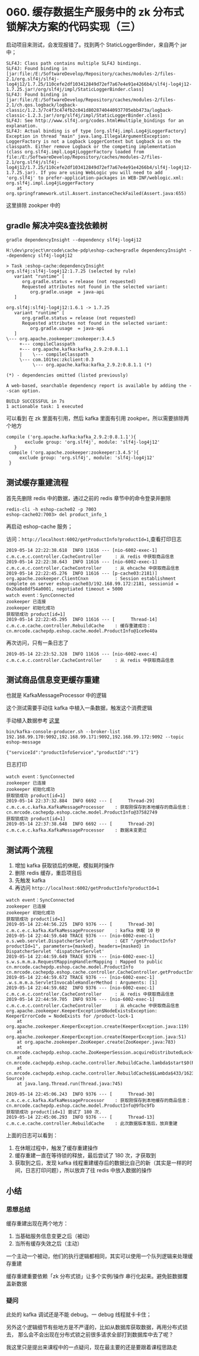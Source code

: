 # 060. 缓存数据生产服务中的 zk 分布式锁解决方案的代码实现（三）

启动项目来测试，会发现报错了。找到两个 StaticLoggerBinder，来自两个 jar 中；

```
SLF4J: Class path contains multiple SLF4J bindings.
SLF4J: Found binding in [jar:file:/E:/SoftwareDevelop/Repository/caches/modules-2/files-2.1/org.slf4j/slf4j-log4j12/1.7.25/110cefe2df103412849d72ef7a67e4e91e4266b4/slf4j-log4j12-1.7.25.jar!/org/slf4j/impl/StaticLoggerBinder.class]
SLF4J: Found binding in [jar:file:/E:/SoftwareDevelop/Repository/caches/modules-2/files-2.1/ch.qos.logback/logback-classic/1.2.3/7c4f3c474fb2c041d8028740440937705ebb473a/logback-classic-1.2.3.jar!/org/slf4j/impl/StaticLoggerBinder.class]
SLF4J: See http://www.slf4j.org/codes.html#multiple_bindings for an explanation.
SLF4J: Actual binding is of type [org.slf4j.impl.Log4jLoggerFactory]
Exception in thread "main" java.lang.IllegalArgumentException: LoggerFactory is not a Logback LoggerContext but Logback is on the classpath. Either remove Logback or the competing implementation (class org.slf4j.impl.Log4jLoggerFactory loaded from file:/E:/SoftwareDevelop/Repository/caches/modules-2/files-2.1/org.slf4j/slf4j-log4j12/1.7.25/110cefe2df103412849d72ef7a67e4e91e4266b4/slf4j-log4j12-1.7.25.jar). If you are using WebLogic you will need to add 'org.slf4j' to prefer-application-packages in WEB-INF/weblogic.xml: org.slf4j.impl.Log4jLoggerFactory
	at org.springframework.util.Assert.instanceCheckFailed(Assert.java:655)
```

这里排除 zookper 中的

## gradle 解决冲突&查找依赖树

```
gradle dependencyInsight --dependency slf4j-log4j12

H:\dev\project\mrcode\cache-pdp\eshop-cache>gradle dependencyInsight --dependency slf4j-log4j12

> Task :eshop-cache:dependencyInsight
org.slf4j:slf4j-log4j12:1.7.25 (selected by rule)
   variant "runtime" [
      org.gradle.status = release (not requested)
      Requested attributes not found in the selected variant:
         org.gradle.usage  = java-api
   ]

org.slf4j:slf4j-log4j12:1.6.1 -> 1.7.25
   variant "runtime" [
      org.gradle.status = release (not requested)
      Requested attributes not found in the selected variant:
         org.gradle.usage  = java-api
   ]
\--- org.apache.zookeeper:zookeeper:3.4.5
     +--- compileClasspath
     +--- org.apache.kafka:kafka_2.9.2:0.8.1.1
     |    \--- compileClasspath
     \--- com.101tec:zkclient:0.3
          \--- org.apache.kafka:kafka_2.9.2:0.8.1.1 (*)

(*) - dependencies omitted (listed previously)

A web-based, searchable dependency report is available by adding the --scan option.

BUILD SUCCESSFUL in 7s
1 actionable task: 1 executed
```

可以看到 在 zk 里面有引用，然后 kafka 里面有引用 zookper。所以需要排除两个地方

```
compile ('org.apache.kafka:kafka_2.9.2:0.8.1.1'){
       exclude group: 'org.slf4j', module: 'slf4j-log4j12'
   }
 compile ('org.apache.zookeeper:zookeeper:3.4.5'){
     exclude group: 'org.slf4j', module: 'slf4j-log4j12'
 }
```

## 测试缓存重建流程

首先先删除 redis 中的数据，通过之前的 redis 章节中的命令登录并删除

```
redis-cli -h eshop-cache02 -p 7003
eshop-cache02:7003> del product_info_1
```

再启动 eshop-cache 服务；

访问：`http://localhost:6002/getProductInfo?productId=1`,查看打印日志

```
2019-05-14 22:22:38.618  INFO 11616 --- [nio-6002-exec-1] c.m.c.e.c.controller.CacheController     : 从 redis 中获取商品信息
2019-05-14 22:22:38.643  INFO 11616 --- [nio-6002-exec-1] c.m.c.e.c.controller.CacheController     : 从 ehcache 中获取商品信息
2019-05-14 22:22:45.276  INFO 11616 --- [p-cache03:2181)] org.apache.zookeeper.ClientCnxn          : Session establishment complete on server eshop-cache03/192.168.99.172:2181, sessionid = 0x26a8e8df54a0001, negotiated timeout = 5000
watch event：SyncConnected
zookeeper 已连接
zookeeper 初始化成功
获取锁成功 product[id=1]
2019-05-14 22:22:45.295  INFO 11616 --- [      Thread-14] c.m.c.e.cache.controller.RebuildCache    : 缓存重建成功：cn.mrcode.cachepdp.eshop.cache.model.ProductInfo@1ce9e40a
```

再次访问，只有一条日志了

```
2019-05-14 22:23:52.328  INFO 11616 --- [nio-6002-exec-4] c.m.c.e.c.controller.CacheController     : 从 redis 中获取商品信息
```

## 测试商品信息变更缓存重建
也就是  KafkaMessageProcessor 中的逻辑

这个测试需要手动往 kafka 中植入一条数据，触发这个消费逻辑

手动植入数据参考 [这里](./050.md#测试业务逻辑)

```
bin/kafka-console-producer.sh --broker-list 192.168.99.170:9092,192.168.99.171:9092,192.168.99.172:9092 --topic eshop-message

{"serviceId":"productInfoService","productId":"1"}
```

日志打印

```
watch event：SyncConnected
zookeeper 已连接
zookeeper 初始化成功
获取锁成功 product[id=1]
2019-05-14 22:37:32.884  INFO 6692 --- [      Thread-29] c.m.c.e.c.kafka.KafkaMessageProcessor    : 获取刚保存到本地缓存的商品信息：cn.mrcode.cachepdp.eshop.cache.model.ProductInfo@37582749
获取锁成功 product[id=1]
2019-05-14 22:37:38.648  INFO 6692 --- [      Thread-29] c.m.c.e.c.kafka.KafkaMessageProcessor    : 数据未变更过
```

## 测试两个流程

1. 增加 kafka 获取锁后的休眠，模拟耗时操作
2. 删除 redis 缓存，重启项目后
3. 先触发 kafka
4. 再访问 `http://localhost:6002/getProductInfo?productId=1`

```
watch event：SyncConnected
zookeeper 已连接
zookeeper 初始化成功
获取锁成功 product[id=1]
2019-05-14 22:44:56.225  INFO 9376 --- [      Thread-30] c.m.c.e.c.kafka.KafkaMessageProcessor    : kafka 休眠 10 秒
2019-05-14 22:44:59.640 TRACE 9376 --- [nio-6002-exec-1] o.s.web.servlet.DispatcherServlet        : GET "/getProductInfo?productId=1", parameters={masked}, headers={masked} in DispatcherServlet 'dispatcherServlet'
2019-05-14 22:44:59.649 TRACE 9376 --- [nio-6002-exec-1] s.w.s.m.m.a.RequestMappingHandlerMapping : Mapped to public cn.mrcode.cachepdp.eshop.cache.model.ProductInfo cn.mrcode.cachepdp.eshop.cache.controller.CacheController.getProductInfo(java.lang.Long)
2019-05-14 22:44:59.672 TRACE 9376 --- [nio-6002-exec-1] .w.s.m.m.a.ServletInvocableHandlerMethod : Arguments: [1]
2019-05-14 22:44:59.682  INFO 9376 --- [nio-6002-exec-1] c.m.c.e.c.controller.CacheController     : 从 redis 中获取商品信息
2019-05-14 22:44:59.705  INFO 9376 --- [nio-6002-exec-1] c.m.c.e.c.controller.CacheController     : 从 ehcache 中获取商品信息
org.apache.zookeeper.KeeperException$NodeExistsException: KeeperErrorCode = NodeExists for /product-lock-1
	at org.apache.zookeeper.KeeperException.create(KeeperException.java:119)
	at org.apache.zookeeper.KeeperException.create(KeeperException.java:51)
	at org.apache.zookeeper.ZooKeeper.create(ZooKeeper.java:783)
	at cn.mrcode.cachepdp.eshop.cache.ZooKeeperSession.acquireDistributedLock(ZooKeeperSession.java:58)
	at cn.mrcode.cachepdp.eshop.cache.controller.RebuildCache.lambda$start$0(RebuildCache.java:58)
	at cn.mrcode.cachepdp.eshop.cache.controller.RebuildCache$$Lambda$433/1623148876.run(Unknown Source)
	at java.lang.Thread.run(Thread.java:745)

2019-05-14 22:45:06.243  INFO 9376 --- [      Thread-30] c.m.c.e.c.kafka.KafkaMessageProcessor    : 获取刚保存到本地缓存的商品信息：cn.mrcode.cachepdp.eshop.cache.model.ProductInfo@9fbc9fb
获取锁成功 product[id=1] 尝试了 180 次.
2019-05-14 22:45:06.293  INFO 9376 --- [      Thread-13] c.m.c.e.cache.controller.RebuildCache    : 此次数据版本落后，放弃重建

```

上面的日志可以看到：

1. 在休眠过程中，触发了缓存重建操作
2. 缓存重建一直在等待锁的释放，最后尝试了 180 次，才获取到
3. 获取到之后，发现 kafka 线程重建缓存后的数据比自己的新（其实是一样的时间，日志打印问题），所以放弃了往 redis 中放入数据的操作

## 小结
### 思想总结
缓存重建出现在两个地方：

1. 当基础服务信息变更之后（被动）
2. 当所有缓存失效之后（主动）

一个主动一个被动，他们的执行逻辑都相同，其实可以使用一个队列逻辑来处理缓存重建

缓存重建重要依赖「zk 分布式锁」让多个实例/操作 串行化起来。避免脏数据覆盖新数据

### 疑问
此处的 kafka 调试还是不能 debug。一 debug 线程就卡卡住；

另外这个逻辑细节有些地方是不严谨的，比如从数据库获取数据，再用分布式锁去，
那么会不会出现在分布式锁之前很多请求全部打到数据库中去了呢？

我这里只是提出来课程中的一点疑问，现在最主要的还是要跟着课程思路走

